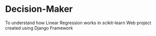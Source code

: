 # Decision-Maker
To understand how Linear Regression works in scikit-learn
Web project created using Django Framework
